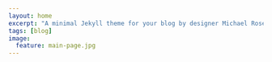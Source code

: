 ```yaml
---
layout: home
excerpt: "A minimal Jekyll theme for your blog by designer Michael Rose."
tags: [blog]
image:
  feature: main-page.jpg
---
```

